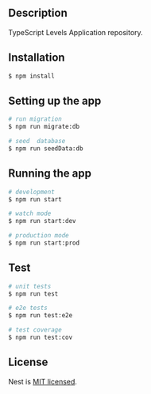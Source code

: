 ## Description

 TypeScript Levels Application repository.

## Installation

```bash
$ npm install
```

## Setting up the app

```bash
# run migration
$ npm run migrate:db 

# seed  database
$ npm run seedData:db

```

## Running the app

```bash
# development
$ npm run start

# watch mode
$ npm run start:dev

# production mode
$ npm run start:prod
```


## Test

```bash
# unit tests
$ npm run test

# e2e tests
$ npm run test:e2e

# test coverage
$ npm run test:cov

```

## License

Nest is [MIT licensed](LICENSE).
